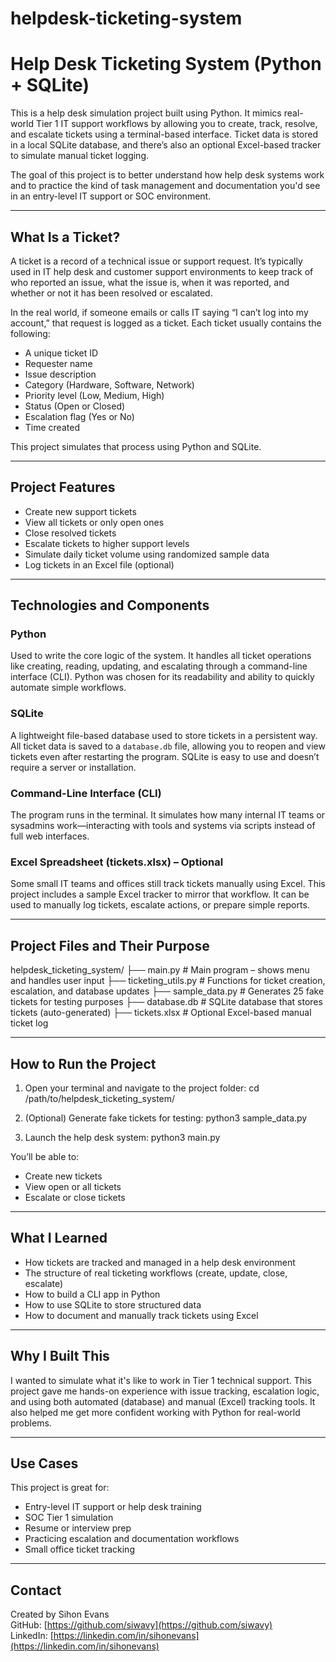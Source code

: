 # helpdesk-ticketing-system

# Help Desk Ticketing System (Python + SQLite)

This is a help desk simulation project built using Python. It mimics real-world Tier 1 IT support workflows by allowing you to create, track, resolve, and escalate tickets using a terminal-based interface. Ticket data is stored in a local SQLite database, and there’s also an optional Excel-based tracker to simulate manual ticket logging.

The goal of this project is to better understand how help desk systems work and to practice the kind of task management and documentation you'd see in an entry-level IT support or SOC environment.

---

## What Is a Ticket?

A ticket is a record of a technical issue or support request. It’s typically used in IT help desk and customer support environments to keep track of who reported an issue, what the issue is, when it was reported, and whether or not it has been resolved or escalated.

In the real world, if someone emails or calls IT saying “I can’t log into my account,” that request is logged as a ticket. Each ticket usually contains the following:

- A unique ticket ID
- Requester name
- Issue description
- Category (Hardware, Software, Network)
- Priority level (Low, Medium, High)
- Status (Open or Closed)
- Escalation flag (Yes or No)
- Time created

This project simulates that process using Python and SQLite.

---

## Project Features

- Create new support tickets
- View all tickets or only open ones
- Close resolved tickets
- Escalate tickets to higher support levels
- Simulate daily ticket volume using randomized sample data
- Log tickets in an Excel file (optional)

---

## Technologies and Components

### Python

Used to write the core logic of the system. It handles all ticket operations like creating, reading, updating, and escalating through a command-line interface (CLI). Python was chosen for its readability and ability to quickly automate simple workflows.

### SQLite

A lightweight file-based database used to store tickets in a persistent way. All ticket data is saved to a `database.db` file, allowing you to reopen and view tickets even after restarting the program. SQLite is easy to use and doesn’t require a server or installation.

### Command-Line Interface (CLI)

The program runs in the terminal. It simulates how many internal IT teams or sysadmins work—interacting with tools and systems via scripts instead of full web interfaces.

### Excel Spreadsheet (tickets.xlsx) – Optional

Some small IT teams and offices still track tickets manually using Excel. This project includes a sample Excel tracker to mirror that workflow. It can be used to manually log tickets, escalate actions, or prepare simple reports.

---

## Project Files and Their Purpose

helpdesk_ticketing_system/
├── main.py # Main program – shows menu and handles user input
├── ticketing_utils.py # Functions for ticket creation, escalation, and database updates
├── sample_data.py # Generates 25 fake tickets for testing purposes
├── database.db # SQLite database that stores tickets (auto-generated)
├── tickets.xlsx # Optional Excel-based manual ticket log

---

## How to Run the Project

1. Open your terminal and navigate to the project folder:
cd /path/to/helpdesk_ticketing_system/

2. (Optional) Generate fake tickets for testing:
python3 sample_data.py

3. Launch the help desk system:
python3 main.py

You’ll be able to:
- Create new tickets
- View open or all tickets
- Escalate or close tickets

---

## What I Learned

- How tickets are tracked and managed in a help desk environment
- The structure of real ticketing workflows (create, update, close, escalate)
- How to build a CLI app in Python
- How to use SQLite to store structured data
- How to document and manually track tickets using Excel

---

## Why I Built This

I wanted to simulate what it's like to work in Tier 1 technical support. This project gave me hands-on experience with issue tracking, escalation logic, and using both automated (database) and manual (Excel) tracking tools. It also helped me get more confident working with Python for real-world problems.

---

## Use Cases

This project is great for:

- Entry-level IT support or help desk training
- SOC Tier 1 simulation
- Resume or interview prep
- Practicing escalation and documentation workflows
- Small office ticket tracking

---

## Contact

Created by Sihon Evans  
GitHub: [https://github.com/siwavy](https://github.com/siwavy)  
LinkedIn: [https://linkedin.com/in/sihonevans](https://linkedin.com/in/sihonevans)
